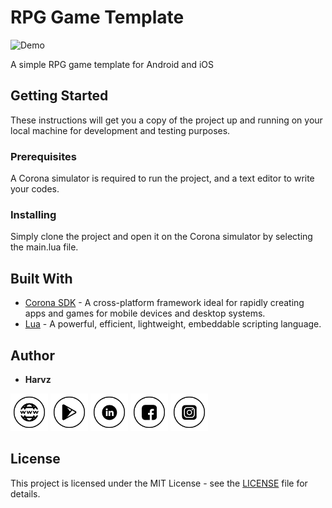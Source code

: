 # RPG Game Template

![Demo](https://github.com/harveyjavier/rpg-game-template/blob/develop/assets/images/feature.gif)

A simple RPG game template for Android and iOS

## Getting Started

These instructions will get you a copy of the project up and running on your local machine for development and testing purposes.

### Prerequisites

A Corona simulator is required to run the project, and a text editor to write your codes.

### Installing

Simply clone the project and open it on the Corona simulator by selecting the main.lua file.

## Built With

* [Corona SDK](https://coronalabs.com/) - A cross-platform framework ideal for rapidly creating apps and games for mobile devices and desktop systems.
* [Lua](https://www.lua.org/) - A powerful, efficient, lightweight, embeddable scripting language.

## Author

* **Harvz**

<a href="https://hrvzz.com"><img src="https://github.com/harveyjavier/bicolit/blob/develop/raw/website-icon.png" width="60"></a>
<a href="https://play.google.com/store/apps/dev?id=4935714394750436171"><img src="https://github.com/harveyjavier/bicolit/blob/develop/raw/play-store-icon.png" width="60"></a>
<a href="https://www.linkedin.com/in/harvz/"><img src="https://github.com/harveyjavier/bicolit/blob/develop/raw/linkedin-icon.png" width="60"></a>
<a href="https://www.facebook.com/harvzjavier"><img src="https://github.com/harveyjavier/bicolit/blob/develop/raw/facebook-icon.png" width="60"></a>
<a href="https://www.instagram.com/harvzjavier/"><img src="https://github.com/harveyjavier/bicolit/blob/develop/raw/instagram-icon.png" width="60"></a>

## License

This project is licensed under the MIT License - see the [LICENSE](LICENSE) file for details.
